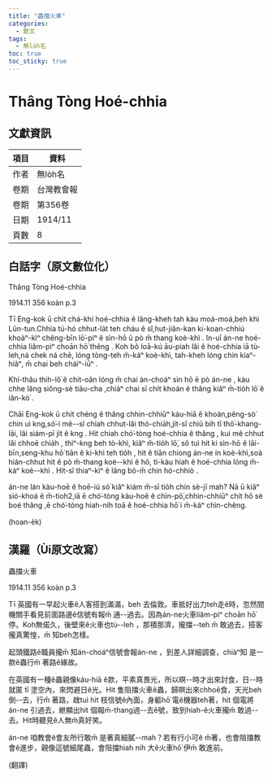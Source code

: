 ```yaml
---
title: "蟲擋火車"
categories:
  - 散文
tags:
  - 無lo̍h名
toc: true
toc_sticky: true
---
```


# Thâng Tòng Hoé-chhia

## 文獻資訊

| 項目 | 資料 |
|---|---|
| 作者 | 無lo̍h名 |
| 卷期 | 台灣教會報 |
| 卷期 | 第356卷 |
| 日期 | 1914/11 |
| 頁數 | 8 |

## 白話字（原文數位化）

Thâng Tòng Hoé-chhia

1914.11 356 koàn p.3

Tī Eng-kok ū chi̍t chá-khí hoé-chhia ê lâng-kheh tah kàu moá-moá,beh khì Lûn-tun.Chhia tú-hó chhut-la̍t teh cháu ê sî,hut-jiân-kan ki-koan-chhiú khoàⁿ-kìⁿ chêng-bīn lō͘-piⁿ ê sìn-hō ū pò m̄ thang koè-khì . In-uī án-ne hoé-chhia liâm-piⁿ choān hō͘ thêng . Koh bô loā-kú āu-piah lâi ê hoé-chhia iā tù-leh,ná chek ná chē, lóng tòng-teh m̄-káⁿ koè-khì, tah-kheh lóng chin kiaⁿ-hiâⁿ, m̄ chai beh cháiⁿ-iūⁿ .

Khí-thâu thih-lō͘ ê chit-oân lóng m̄ chai àn-choáⁿ sìn hō ē pò án-ne , kàu chhe lâng siông-sè tiāu-cha ,chiàⁿ chai sī chi̍t khoán ê thâng kiâⁿ m̄-tio̍h lō͘ ê iân-kò͘ .

Chāi Eng-kok ū chi̍t chéng ê thâng chhin-chhiūⁿ káu-hiā ê khoán,pêng-sò͘ chin uì kng,só͘-í mê--sî chiah chhut-lâi thó-chia̍h,ji̍t-sî chiū bih tī thô͘-khang-lāi, lâi siám-pī ji̍t ê kng . Hit chiah chó͘-tòng hoé-chhia ê thâng , kui mê chhut lâi chhoē chia̍h , thiⁿ-kng beh tò-khì, kiâⁿ m̄-tio̍h lō͘, sô tuì hit ki sìn-hō ê lāi-bīn,seng-khu hō͘ tiān ê ki-khì teh tio̍h , hit ê tiān chiong án-ne ín koè-khì,soà hián-chhut hit ê pò m̄-thang koè--khì ê hō, tì-kàu hiah ê hoé-chhia lóng m̄-káⁿ koè--khì . Hit-sî thiaⁿ-kìⁿ ê lâng bô-m̄ chin hó-chhiò .

án-ne lán kàu-hoē ê hoē-iú só͘ kiâⁿ kiám m̄-sī tio̍h chin sè-jī mah? Nā ū kiâⁿ sió-khoá ê m̄-tioh2,iā ē chó͘-tòng kàu-hoē ê chìn-pō͘,chhin-chhiūⁿ chit hō sè boé thâng ,ē chó͘-tòng hiah-ni̍h toā ê hoé-chhia hō͘ i m̄-káⁿ chìn-chêng.

(hoan-e̍k)

## 漢羅（Ùi原文改寫）

蟲擋火車

1914.11 356 koàn p.3

Tī 英國有一早起火車ê人客搭到滿滿，beh 去倫敦。車抵好出力teh走ê時，忽然間機關手看見前面路邊ê信號有報m̄ 通--過去。因為án-ne火車liâm-piⁿ choān hō͘ 停。Koh無偌久，後壁來ê火車也tù--leh ，那積那濟，攏擋--teh m̄ 敢過去，搭客攏真驚惶，m̄ 知beh怎樣。

起頭鐵路ê職員攏m̄ 知án-choáⁿ信號會報án-ne ，到差人詳細調查，chiàⁿ知 是一款ê蟲行m̄ 著路ê緣故。

在英國有一種ê蟲親像káu-hiā ê款，平素真畏光，所以暝--時才出來討食，日--時就匿 tī 塗空內，來閃避日ê光。Hit 隻阻擋火車ê蟲，歸暝出來chhoē食，天光beh倒--去，行m̄ 著路，趖tuì hit 枝信號ê內面，身軀hō͘ 電ê機器teh著，hit 個電將án-ne 引過去，紲顯出hit 個報m̄-thang過--去ê號，致到hiah-ê火車攏m̄ 敢過--去。Hit時聽見ê人無m̄真好笑。

án-ne 咱教會ê會友所行敢m̄ 是著真細膩--mah？若有行小可ê m̄著，也會阻擋教會ê進步，親像這號細尾蟲，會阻擋hiah ni̍h 大ê火車hō͘ 伊m̄ 敢進前。

(翻譯)
